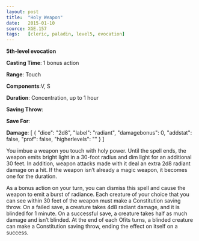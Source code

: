 ```yaml
---
layout: post
title:  "Holy Weapon"
date:   2015-01-10
source: XGE.157
tags:   [cleric, paladin, level5, evocation]
---
```


**5th-level evocation**

**Casting Time**: 1 bonus action

**Range**: Touch

**Components**:V, S

**Duration**: Concentration, up to 1 hour

**Saving Throw**:

**Save For**:

**Damage**: [ { "dice": "2d8", "label": "radiant", "damagebonus": 0, "addstat": false, "prof": false, "higherlevels": "" } ]

You imbue a weapon you touch with holy power. Until the spell ends, the weapon emits bright light in a 30-foot radius and dim light for an additional 30 feet. In addition, weapon attacks made with it deal an extra 2d8 radiant damage on a hit. If the weapon isn’t already a magic weapon, it becomes one for the duration.

As a bonus action on your turn, you can dismiss this spell and cause the weapon to emit a burst of radiance. Each creature of your choice that you can see within 30 feet of the weapon must make a Constitution saving throw. On a failed save, a creature takes 4d8 radiant damage, and it is blinded for 1 minute. On a successful save, a creature takes half as much damage and isn’t blinded. At the end of each Ofits turns, a blinded creature can make a Constitution saving throw, ending the effect on itself on a success.